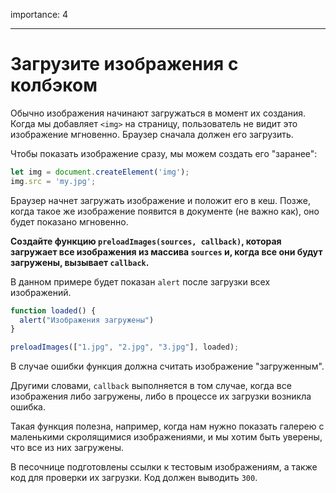 importance: 4

---

# Загрузите изображения с колбэком

Обычно изображения начинают загружаться в момент их создания. Когда мы добавляет `<img>` на страницу, пользователь не видит это изображение мгновенно. Браузер сначала должен его загрузить.

Чтобы показать изображение сразу, мы можем создать его "заранее":

```js
let img = document.createElement('img');
img.src = 'my.jpg';
```

Браузер начнет загружать изображение и положит его в кеш. Позже, когда такое же изображение появится в документе (не важно как), оно будет показано мгновенно.

**Создайте функцию `preloadImages(sources, callback)`, которая загружает все изображения из массива `sources` и, когда все они будут загружены, вызывает `callback`.**

В данном примере будет показан `alert` после загрузки всех изображений.

```js
function loaded() {
  alert("Изображения загружены")
}

preloadImages(["1.jpg", "2.jpg", "3.jpg"], loaded);
```

В случае ошибки функция должна считать изображение "загруженным".

Другими словами, `callback` выполняется в том случае, когда все изображения либо загружены, либо в процессе их загрузки возникла ошибка.

Такая функция полезна, например, когда нам нужно показать галерею с маленькими скролящимися изображениями, и мы хотим быть уверены, что все из них загружены.

В песочнице подготовлены ссылки к тестовым изображениям, а также код для проверки их загрузки. Код должен выводить `300`.
